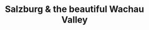 ---
category: river
title: Salzburg & the beautiful Wachau Valley
class: salzburg-and-the-beautiful-wachau-valley
cruiseline: Saga River Cruises – Filia Rheni 2
special-info: 2 nights Hotel stay in Salzburg + Salzburg & Vienna Tour
price: 1049
nights: 8
cruise-url: http://www.planetcruise.co.uk/saga-river-cruises/filia-rheni-ii/21-october-2016/106956?referrersiteid=970
---
